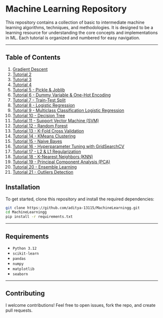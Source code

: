 # **Machine Learning Repository**

This repository contains a collection of basic to intermediate machine learning algorithms, techniques, and methodologies. It is designed to be a learning resource for understanding the core concepts and implementations in ML. Each tutorial is organized and numbered for easy navigation.

---

## **Table of Contents**

1. [Gradient Descent](#tutorial-1-gradient-descent)
2. [Tutorial 2](#tutorial-2)
3. [Tutorial 3](#tutorial-3)
4. [Tutorial 4](#tutorial-4)
5. [Tutorial 5 - Pickle & Joblib](#tutorial-5-pickle--joblib)
6. [Tutorial 6 - Dummy Variable & One-Hot Encoding](#tutorial-6-dummy-variable--one-hot-encoding)
7. [Tutorial 7 - Train-Test Split](#tutorial-7-train-test-split)
8. [Tutorial 8 - Logistic Regression](#tutorial-8-logistic-regression)
9. [Tutorial 9 - Multiclass Classification Logistic Regression](#tutorial-9-multiclass-classification-logistic-regression)
10. [Tutorial 10 - Decision Tree](#tutorial-10-decision-tree)
11. [Tutorial 11 - Support Vector Machine (SVM)](#tutorial-11-support-vector-machine-svm)
12. [Tutorial 12 - Random Forest](#tutorial-12-random-forest)
13. [Tutorial 13 - K-Fold Cross Validation](#tutorial-13-k-fold-cross-validation)
14. [Tutorial 14 - KMeans Clustering](#tutorial-14-kmeans-clustering)
15. [Tutorial 15 - Naive Bayes](#tutorial-15-naive-bayes)
16. [Tutorial 16 - Hyperparameter Tuning with GridSearchCV](#tutorial-16-hyperparameter-tuning-with-gridsearchcv)
17. [Tutorial 17 - L2 & L1 Regularization](#tutorial-17-l2--l1-regularization)
18. [Tutorial 18 - K-Nearest Neighbors (KNN)](#tutorial-18-k-nearest-neighbors-knn)
19. [Tutorial 19 - Principal Component Analysis (PCA)](#tutorial-19-principal-component-analysis-pca)
20. [Tutorial 20 - Ensemble Learning](#tutorial-20-ensemble-learning)
21. [Tutorial 21 - Outliers Detection](#tutorial-21-outliers-detection)


## **Installation**

To get started, clone this repository and install the required dependencies:

```bash
git clone https://github.com/aditya-13115/MachineLearningg.git
cd MachineLearningg
pip install -r requirements.txt
```

---

## **Requirements**

- `Python 3.12`
- `scikit-learn`
- `pandas`
- `numpy`
- `matplotlib`
- `seaborn`

---

## **Contributing**

I welcome contributions! Feel free to open issues, fork the repo, and create pull requests.
